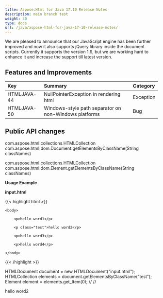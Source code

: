 ```yaml
---
title: Aspose.Html for Java 17.10 Release Notes
description: main branch test
weight: 30
type: docs
url: /java/aspose-html-for-java-17-10-release-notes/
---
```


We are pleased to announce that our JavaScript engine has been further improved and now it also supports jQuery library inside the document scripts. Currently it supports the version 1.9, but we are working hard to enhance it and increase the support till latest version.
## **Features and Improvements** ## 

|**Key**|**Summary**|**Category**|
| :- | :- | :- |
|HTMLJAVA-44|NullPointerException in rendering html|Exception|
|HTMLJAVA-50|Windows-style path separator on non-Windows platforms|Bug|
## **Public API changes** ## 
com.aspose.html.collections.HTMLCollection com.aspose.html.dom.Document.getElementsByClassName(String classNames)

com.aspose.html.collections.HTMLCollection com.aspose.html.dom.Element.getElementsByClassName(String classNames)

**Usage Example**

**input.html**

{{< highlight html >}}

 <html>

    <body>

        <p>hello word1</p>

        <p class="test">hello word2</p>

        <p>hello word3</p>

        <p>hello word4</p>

    </body>

</html>

{{< /highlight >}}

HTMLDocument document = new HTMLDocument("input.html");
HTMLCollection elements = document.getElementsByClassName("test");
Element element = elements.get_Item(0); // // <p>hello word2</p>
